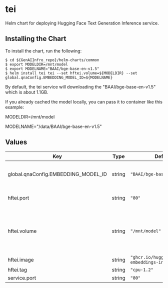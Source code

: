# tei

Helm chart for deploying Hugging Face Text Generation Inference service.

## Installing the Chart

To install the chart, run the following:

```console
$ cd ${GenAIInfro_repo}/helm-charts/common
$ export MODELDIR=/mnt/model
$ export MODELNAME="BAAI/bge-base-en-v1.5"
$ helm install tei tei --set hftei.volume=${MODELDIR} --set global.qnaConfig.EMBEDDING_MODEL_ID=${MODELNAME}
```

By default, the tei service will downloading the "BAAI/bge-base-en-v1.5" which is about 1.1GB.

If you already cached the model locally, you can pass it to container like this example:

MODELDIR=/mnt/model

MODELNAME="/data/BAAI/bge-base-en-v1.5"

## Values

| Key                                 | Type   | Default                                           | Description                                                                                                                              |
| ----------------------------------- | ------ | ------------------------------------------------- | ---------------------------------------------------------------------------------------------------------------------------------------- |
| global.qnaConfig.EMBEDDING_MODEL_ID | string | `"BAAI/bge-base-en-v1.5"`                         | Models id from https://huggingface.co/, or predownloaded model directory                                                                 |
| hftei.port                          | string | `"80"`                                            | Hugging Face Text Generation Inference service port                                                                                      |
| hftei.volume                        | string | `"/mnt/model"`                                    | Cached models directory, tei will not download if the model is cached here. The "volume" will be mounted to container as /data directory |
| hftei.image                         | string | `"ghcr.io/huggingface/text-embeddings-inference"` |                                                                                                                                          |
| hftei.tag                           | string | `"cpu-1.2"`                                       |                                                                                                                                          |
| service.port                        | string | `"80"`                                            | The service port                                                                                                                         |
